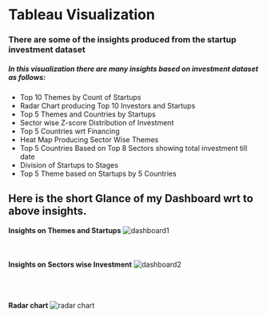 # Tableau Visualization 
### There are some of the insights produced from the startup investment dataset
##### In this visualization there are many insights based on investment dataset as follows:
- Top 10 Themes by Count of Startups
- Radar Chart producing Top 10 Investors and Startups
- Top 5 Themes and Countries by Startups 
- Sector wise Z-score Distribution of Investment
- Top 5 Countries wrt Financing
- Heat Map Producing Sector Wise Themes
- Top 5 Countries Based on Top 8 Sectors showing total investment till date
- Division of Startups to Stages
- Top 5 Theme based on Startups by 5 Countries

## Here is the short Glance of my Dashboard wrt to above insights.

**Insights on Themes and Startups**
![dashboard1](https://user-images.githubusercontent.com/54077740/115994847-587c2180-a5f6-11eb-8681-d6707bd8165b.png)
<br/>
<br/>
<br/>
<br/>
**Insights on Sectors wise Investment**
![dashboard2](https://user-images.githubusercontent.com/54077740/115994855-6467e380-a5f6-11eb-99df-6eb6fb5a1691.png)
<br/>
<br/>
<br/>
<br/>

**Radar chart**
![radar chart](https://user-images.githubusercontent.com/54077740/115991810-e997cc00-a5e7-11eb-9bb2-980326a55ed1.png)
